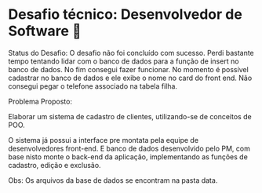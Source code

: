
# Desafio técnico: Desenvolvedor de Software 🚀

Status do Desafio:
O desafio não foi concluído com sucesso. Perdi bastante tempo tentando lidar com o banco de dados para a função de insert no banco de dados. No fim consegui fazer funcionar.
No momento é possível cadastrar no banco de dados e ele exibe o nome no card do front end. Não consegui pegar o telefone associado na tabela filha.



Problema Proposto: 

Elaborar um sistema de cadastro de clientes, utilizando-se de conceitos de POO.

O sistema já possui a interface pre montata pela equipe de desenvolvedores front-end.
E banco de dados desenvolvido pelo PM, com base nisto monte o back-end da aplicação, implementando as funções de cadastro, edição e exclusão.


Obs:
Os arquivos da base de dados se encontram na pasta data.
